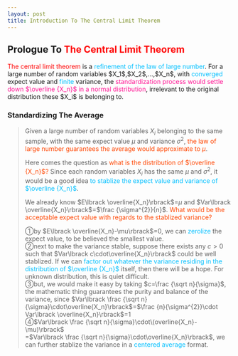 ```yaml
---
layout: post
title: Introduction To The Central Limit Theorem
---
```


## Prologue To <font color="Red">The Central Limit Theorem</font>
<p class="message">
<font color="Red">The central limit theorem</font> is a <font color="DeepSkyBlue">refinement of the law of large number</font>.  For a large number of random variables $X_1$,$X_2$,...,$X_n$, with <font color="DeepSkyBlue">converged</font> expect value and <font color="DeepSkyBlue">finite</font> variance, the <font color="DeepPink">standardization process would settle down $\overline {X_n}$ in a normal distribution</font>, irrelevant to the original distribution these $X_i$ is belonging to.
</p>

### Standardizing The Average
>Given a large number of random variables $X_i$ belonging to the same sample, with the same expect value $\mu$ and variance $\sigma^{2}$, <font color="OrangeRed">the law of large number guarantees the average would approximate to $\mu$</font>.  
>
>Here comes the question as <font color="OrangeRed">what is the distribution of $\overline {X_n}$?</font>  Since each random variables $X_i$ has the same $\mu$ and $\sigma^{2}$, it would be a good idea <font color="DeepSkyBlue">to stablize the expect value and variance of $\overline {X_n}$</font>.  
>
>We already know $E\lbrack \overline{X_n}\rbrack$=$\mu$ and $Var\lbrack \overline{X_n}\rbrack$=$\frac {\sigma^{2}}{n}$.  <font color="OrangeRed">What would be the acceptable expect value with regards to the stablized variance?</font>  
>
>&#10112;by $E\lbrack \overline{X_n}-\mu\rbrack$=$0$, we can <font color="DeepSkyBlue">zerolize</font> the expect value, to be believed the smallest value.  
>&#10113;next to make the variance stable, suppose there exists any $c>0$ such that $Var\lbrack c\cdot\overline{X_n}\rbrack$ could be well stablized.  If we can <font color="DeepSkyBlue">factor out whatever the variance residing in the distribution of $\overline {X_n}$</font> itself, then there will be a hope.  For unknown distribution, this is quiet difficult.  
>&#10114;but, we would make it easy by taking $c=\frac {\sqrt n}{\sigma}$, the mathematic thing guarantees the purity and balance of the variance, since $Var\lbrack \frac {\sqrt n}{\sigma}\cdot\overline{X_n}\rbrack$=$\frac {n}{\sigma^{2}}\cdot Var\lbrack \overline{X_n}\rbrack$=$1$  
>&#10115;$Var\lbrack \frac {\sqrt n}{\sigma}\cdot\(overline{X_n}-\mu)\rbrack$  
>=$Var\lbrack \frac {\sqrt n}{\sigma}\cdot\overline{X_n}\rbrack$, we can further stablize the variance in a <font color="DeepSkyBlue">centered average</font> format.  

<!-- Γ -->
<!-- \frac{\Gamma(k + n)}{\Gamma(n)} \frac{1}{r^k}  -->
<!-- \mbox{\large$\vert$}\nolimits_0^\infty -->
<!-- \vert_0^\infty -->
<!-- \vert_{0.5}^{\infty} -->
<!-- &prime; ′ -->
<!-- &Prime; ″ -->
<!-- $E\lbrack X\rbrack$ -->
<!-- \overline{X_n} -->
<!-- \underset{Succss}P -->
<!-- \frac{{\overline {X_n}}-\mu}{S/\sqrt n} -->
<!-- \lim_{t\rightarrow\infty} -->
<!-- \int_{0}^{a}\lambda\cdot e^{-\lambda\cdot t}\operatorname dt -->

<!-- Notes -->
<!-- <font color="OrangeRed">items, verb, to make it the focus</font> -->
<!-- <font color="Red">KKT</font> -->
<!-- <font color="Red">SMO heuristics</font> -->
<!-- <font color="Red">F</font> distribution -->
<!-- <font color="Red">t</font> distribution -->
<!-- <font color="DeepSkyBlue">suggested item, soft item</font> -->
<!-- <font color="RoyalBlue">old alpha, quiz, example</font> -->
<!-- <font color="Green">new alpha</font> -->

<!-- <font color="DeepPink">positive conclusion, finding</font> -->
<!-- <font color="RosyBrown">negative conclusion, finding</font> -->

<!-- <font color="#00ADAD">policy</font> -->
<!-- <font color="#6100A8">full observable</font> -->
<!-- <font color="#FFAC12">partial observable</font> -->
<!-- <font color="#EB00EB">stochastic</font> -->
<!-- <font color="#8400E6">state transition</font> -->
<!-- <font color="#D600D6">discount factor gamma $\gamma$</font> -->
<!-- <font color="#D600D6">$V(S)$</font> -->
<!-- <font color="#9300FF">immediate reward R(S)</font> -->

<!-- 
[1]Given the vehicles pass through a highway toll station is $6$ per minute, what is the probability that no cars within $30$ seconds?
><font color="DeepSkyBlue">[1]</font>
><font color="OrangeRed">Given the vehicles pass through a highway toll station is $6$ per minute, what is the probability that no cars within $30$ seconds?</font>  
-->

<!-- https://www.medcalc.org/manual/gamma_distribution_functions.php -->
<!-- https://www.statlect.com/probability-distributions/student-t-distribution#hid5 -->